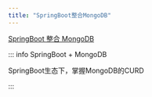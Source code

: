 ```yaml
---
title: "SpringBoot整合MongoDB"
---
```


[SpringBoot 整合 MongoDB](/spring/db/MongoDB/)

::: info SpringBoot + MongoDB

SpringBoot生态下，掌握MongoDB的CURD

:::